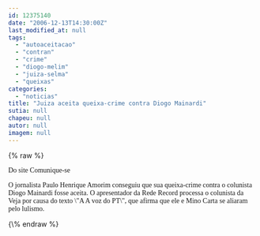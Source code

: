 ```yaml
---
id: 12375140
date: "2006-12-13T14:30:00Z"
last_modified_at: null
tags:
  - "autoaceitacao"
  - "contran"
  - "crime"
  - "diogo-melim"
  - "juiza-selma"
  - "queixas"
categories:
  - "noticias"
title: "Juiza aceita queixa-crime contra Diogo Mainardi"
sutia: null
chapeu: null
autor: null
imagem: null
---
```

{\% raw %}
<p><P><FONT face=\"Times New Roman\"><FONT face=Verdana>Do site Comunique-se</FONT></P></p>
<p><P><FONT face=Verdana>O jornalista Paulo Henrique Amorim conseguiu que sua queixa-crime contra o colunista Diogo Mainardi fosse aceita. O apresentador da Rede Record processa o colunista da Veja por causa do texto \"A A voz do PT\", que afirma que ele e Mino Carta se aliaram pelo lulismo.</FONT> </P></FONT> </p>
{\% endraw %}